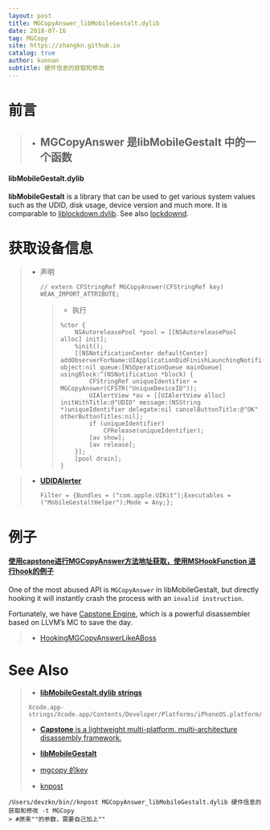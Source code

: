 ```yaml
---
layout: post
title: MGCopyAnswer_libMobileGestalt.dylib
date: 2018-07-16
tag: MGCopy
site: https://zhangkn.github.io
catalog: true
author: kunnan
subtitle: 硬件信息的获取和修改
---
```




# 前言

> * ## MGCopyAnswer 是**libMobileGestalt** 中的一个函数



#### libMobileGestalt.dylib

**libMobileGestalt** is a library that can be used to get various system values such as the UDID, disk usage, device version and much more. It is comparable to [liblockdown.dylib](http://iphonedevwiki.net/index.php/Liblockdown.dylib). See also [lockdownd](http://iphonedevwiki.net/index.php/Lockdownd). 

#  获取设备信息

> * 声明
>
>   ```
>   // extern CFStringRef MGCopyAnswer(CFStringRef key) WEAK_IMPORT_ATTRIBUTE;
>   ```
>
>   > *  执行
>   >
>   >   ```
>   >   %ctor {
>   >   	NSAutoreleasePool *pool = [[NSAutoreleasePool alloc] init];
>   >   	%init();
>   >   	[[NSNotificationCenter defaultCenter] addObserverForName:UIApplicationDidFinishLaunchingNotification object:nil queue:[NSOperationQueue mainQueue] usingBlock:^(NSNotification *block) {
>   >   		CFStringRef uniqueIdentifier = MGCopyAnswer(CFSTR("UniqueDeviceID"));
>   >   		UIAlertView *av = [[UIAlertView alloc] initWithTitle:@"UDID" message:(NSString *)uniqueIdentifier delegate:nil cancelButtonTitle:@"OK" otherButtonTitles:nil];
>   >   		if (uniqueIdentifier)
>   >   			CFRelease(uniqueIdentifier);
>   >   		[av show];
>   >   		[av release];
>   >   	}];
>   >   	[pool drain];
>   >   }
>   >   
>   >   ```
>   >
>   >   

> * [**UDIDAlerter**](https://github.com/rpetrich/UDIDAlerter/blob/6f6741add33962823d98d5637d44f275fe2a9a8e/Tweak.x)
>
>   ```
>   Filter = {Bundles = ("com.apple.UIKit");Executables = ("MobileGestaltHelper");Mode = Any;};
>   ```
>
>   

# 例子

#### [使用capstone进行MGCopyAnswer方法地址获取，使用MSHookFunction 进行hook的例子](https://github.com/kunnan/MobileGestaltHooking)

One of the most abused API is `MGCopyAnswer` in libMobileGestalt, but directly hooking it will instantly crash the process with an `invalid instruction`. 

Fortunately, we have [Capstone Engine](http://www.capstone-engine.org/), which is a powerful disassembler based on LLVM’s MC to save the day.

> * [HookingMGCopyAnswerLikeABoss](https://mayuyu.io/2017/06/26/HookingMGCopyAnswerLikeABoss/)



# See Also 

>* [**libMobileGestalt.dylib** **strings**](https://github.com/keith/Xcode.app-strings/blob/e8ae4a1bcd21100e5faf30abd8c218af2c6a3b84/Xcode.app/Contents/Developer/Platforms/iPhoneOS.platform/Developer/Library/CoreSimulator/Profiles/Runtimes/iOS.simruntime/Contents/Resources/RuntimeRoot/usr/lib/libMobileGestalt.dylib)
>
>  ```
>  Xcode.app-strings/Xcode.app/Contents/Developer/Platforms/iPhoneOS.platform/Developer/Library/CoreSimulator/Profiles/Runtimes/iOS.simruntime/Contents/Resources/RuntimeRoot/usr/lib/libMobileGestalt.dylib
>  ```
>
>  
>
>* [**Capstone** is a lightweight multi-platform, multi-architecture disassembly framework.](http://www.capstone-engine.org/)
>
>* [**libMobileGestalt**](http://iphonedevwiki.net/index.php/LibMobileGestalt.dylib)
>
>* [mgcopy 的key](https://github.com/zhangkn/ios_ssl_proxy/blob/master/docs/mgcopy.md)
>
>* [knpost](https://github.com/zhangkn/KNBin/blob/master/knpost) 
>
```
/Users/devzkn/bin//knpost MGCopyAnswer_libMobileGestalt.dylib 硬件信息的获取和修改 -t MGCopy
> #原来""的参数，需要自己加上""
```

